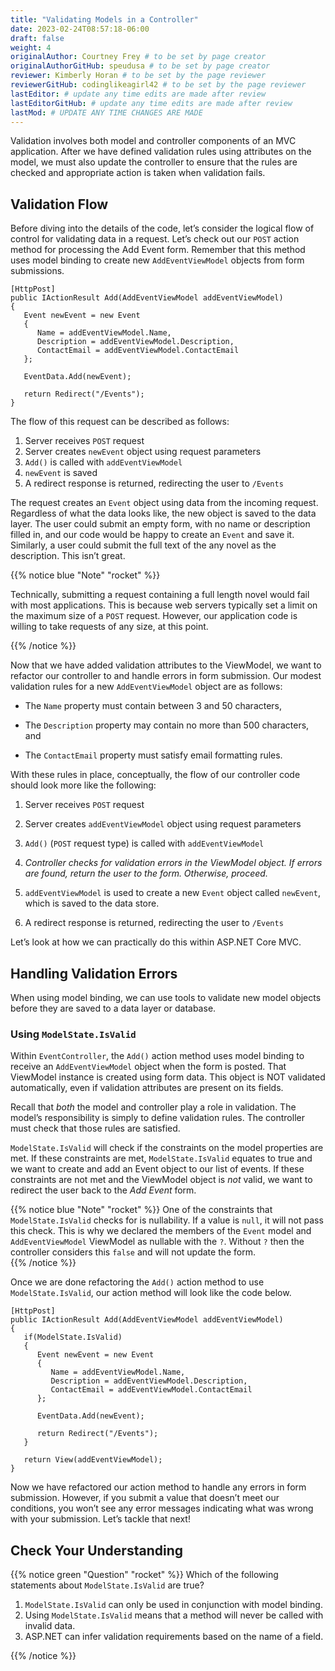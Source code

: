 ```yaml
---
title: "Validating Models in a Controller"
date: 2023-02-24T08:57:18-06:00
draft: false
weight: 4
originalAuthor: Courtney Frey # to be set by page creator
originalAuthorGitHub: speudusa # to be set by page creator
reviewer: Kimberly Horan # to be set by the page reviewer
reviewerGitHub: codinglikeagirl42 # to be set by the page reviewer
lastEditor: # update any time edits are made after review
lastEditorGitHub: # update any time edits are made after review
lastMod: # UPDATE ANY TIME CHANGES ARE MADE
---
```


Validation involves both model and controller components of an MVC application. After we have defined validation rules using attributes on the model, we must also update the controller to ensure that the rules are checked and appropriate action is taken when validation fails.

## Validation Flow

Before diving into the details of the code, let’s consider the logical flow of control for validating data in a request. Let’s check out our `POST` action method for processing the Add Event form. Remember that this method uses model binding to create new `AddEventViewModel` objects from form submissions.

```csharp{linenos=table,hl_lines=[],linenostart=32}
[HttpPost]
public IActionResult Add(AddEventViewModel addEventViewModel)
{
   Event newEvent = new Event
   {
      Name = addEventViewModel.Name,
      Description = addEventViewModel.Description,
      ContactEmail = addEventViewModel.ContactEmail
   };

   EventData.Add(newEvent);

   return Redirect("/Events");
}
```

The flow of this request can be described as follows:

   1. Server receives `POST` request
   1. Server creates `newEvent` object using request parameters
   1. `Add()` is called with `addEventViewModel`
   1. `newEvent` is saved
   1. A redirect response is returned, redirecting the user to `/Events`

The request creates an `Event` object using data from the incoming request. Regardless of what the data looks like, the new object is saved to the data layer. The user could submit an empty form, with no name or description filled in, and our code would be happy to create an `Event` and save it. Similarly, a user could submit the full text of the any novel as the description. This isn’t great.

{{% notice blue "Note" "rocket" %}} 

Technically, submitting a request containing a full length novel would fail with most applications. This is because web servers typically set a limit on the maximum size of a `POST` request. However, our application code is willing to take requests of any size, at this point. 

{{% /notice %}}

Now that we have added validation attributes to the ViewModel, we want to refactor our controller to and handle errors in form submission. Our modest validation rules for a new `AddEventViewModel` object are as follows:

- The `Name` property must contain between 3 and 50 characters,

- The `Description` property may contain no more than 500 characters, and

- The `ContactEmail` property must satisfy email formatting rules.

With these rules in place, conceptually, the flow of our controller code should look more like the following:

   1. Server receives `POST` request

   1. Server creates `addEventViewModel` object using request parameters

   1. `Add()` (`POST` request type) is called with `addEventViewModel`

   1. _Controller checks for validation errors in the ViewModel object. If errors are found, return the user to the form. Otherwise, proceed._

   1. `addEventViewModel` is used to create a new `Event` object called `newEvent`, which is saved to the data store.

   1. A redirect response is returned, redirecting the user to `/Events`

Let’s look at how we can practically do this within ASP.NET Core MVC.

## Handling Validation Errors

When using model binding, we can use tools to validate new model objects before they are saved to a data layer or database.

### Using `ModelState.IsValid`

Within `EventController`, the `Add()` action method uses model binding to receive an `AddEventViewModel` object when the form is posted. 
That ViewModel instance is created using form data. This object is NOT validated automatically, even if validation attributes are present on its fields.

Recall that _both_ the model and controller play a role in validation. 
The model’s responsibility is simply to define validation rules. The controller must check that those rules are satisfied.

`ModelState.IsValid` will check if the constraints on the model properties are met. 
If these constraints are met, `ModelState.IsValid` equates to true and we want to create and add an Event object to our list of events. 
If these constraints are not met and the ViewModel object is _not_ valid, we want to redirect the user back to the _Add Event_ form.

{{% notice blue "Note" "rocket" %}}
One of the constraints that `ModelState.IsValid` checks for is nullability.  If a value is `null`, it will not pass this check.  This is why we declared the members of the `Event` model and `AddEventViewModel` ViewModel as nullable with the `?`.  Without `?` then the controller considers this `false` and will not update the form.  
{{% /notice %}}

Once we are done refactoring the `Add()` action method to use `ModelState.IsValid`, our action method will look like the code below.

```csharp{linenos=table,hl_lines=[4],linenostart=32}
[HttpPost]
public IActionResult Add(AddEventViewModel addEventViewModel)
{
   if(ModelState.IsValid)
   {
      Event newEvent = new Event
      {
         Name = addEventViewModel.Name,
         Description = addEventViewModel.Description,
         ContactEmail = addEventViewModel.ContactEmail
      };

      EventData.Add(newEvent);

      return Redirect("/Events");
   }

   return View(addEventViewModel);
}
```

Now we have refactored our action method to handle any errors in form submission. 
However, if you submit a value that doesn’t meet our conditions, you won’t see any error messages indicating what was wrong with your submission. 
Let’s tackle that next!



## Check Your Understanding
{{% notice green  "Question" "rocket" %}} 
Which of the following statements about `ModelState.IsValid` are true?

1. `ModelState.IsValid` can only be used in conjunction with model binding.
1. Using `ModelState.IsValid` means that a method will never be called with invalid data.
1. ASP.NET can infer validation requirements based on the name of a field. 

<!-- ans: ModelState.IsValid can only be used in conjunction with model binding. -->
{{% /notice %}}